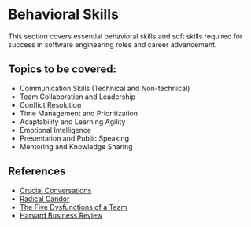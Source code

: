 # Behavioral Skills

This section covers essential behavioral skills and soft skills required for success in software engineering roles and career advancement.

## Topics to be covered:
- Communication Skills (Technical and Non-technical)
- Team Collaboration and Leadership
- Conflict Resolution
- Time Management and Prioritization
- Adaptability and Learning Agility
- Emotional Intelligence
- Presentation and Public Speaking
- Mentoring and Knowledge Sharing

## References
- [Crucial Conversations](https://www.cruciallearning.com/crucial-conversations)
- [Radical Candor](https://www.radicalcandor.com/)
- [The Five Dysfunctions of a Team](https://www.tablegroup.com/books/dysfunctions)
- [Harvard Business Review](https://hbr.org/)
